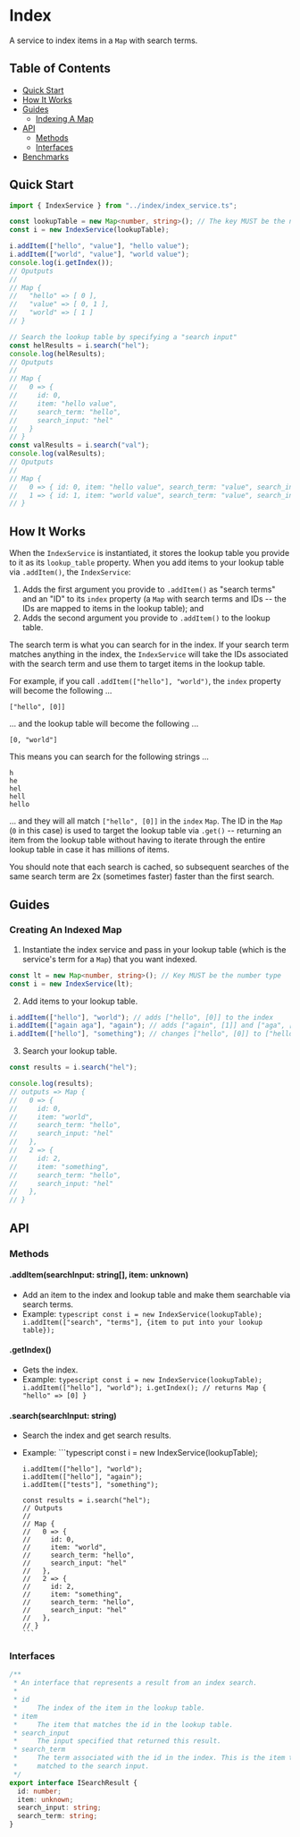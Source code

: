 # Index

A service to index items in a `Map` with search terms.

## Table of Contents

- [Quick Start](#quick-start)
- [How It Works](#how-it-works)
- [Guides](#guides)
  - [Indexing A Map](#creating-an-indexed-map)
- [API](#api)
  - [Methods](#methods)
  - [Interfaces](#interfaces)
- [Benchmarks](./benchmarks)

## Quick Start

```typescript
import { IndexService } from "../index/index_service.ts";

const lookupTable = new Map<number, string>(); // The key MUST be the number type
const i = new IndexService(lookupTable);

i.addItem(["hello", "value"], "hello value");
i.addItem(["world", "value"], "world value");
console.log(i.getIndex());
// Oputputs
//
// Map {
//   "hello" => [ 0 ],
//   "value" => [ 0, 1 ],
//   "world" => [ 1 ]
// }

// Search the lookup table by specifying a "search input"
const helResults = i.search("hel");
console.log(helResults);
// Oputputs
//
// Map {
//   0 => {
//     id: 0,
//     item: "hello value",
//     search_term: "hello",
//     search_input: "hel"
//   }
// }
const valResults = i.search("val");
console.log(valResults);
// Oputputs
//
// Map {
//   0 => { id: 0, item: "hello value", search_term: "value", search_input: "val" },
//   1 => { id: 1, item: "world value", search_term: "value", search_input: "val" }
// }
```

## How It Works

When the `IndexService` is instantiated, it stores the lookup table you provide
to it as its `lookup_table` property. When you add items to your lookup table
via `.addItem()`, the `IndexService`:

1. Adds the first argument you provide to `.addItem()` as "search terms" and an
   "ID" to its `index` property (a `Map` with search terms and IDs -- the IDs
   are mapped to items in the lookup table); and
2. Adds the second argument you provide to `.addItem()` to the lookup table.

The search term is what you can search for in the index. If your search term
matches anything in the index, the `IndexService` will take the IDs associated
with the search term and use them to target items in the lookup table.

For example, if you call `.addItem(["hello"], "world")`, the `index` property
will become the following ...

```
["hello", [0]]
```

... and the lookup table will become the following ...

```
[0, "world"]
```

This means you can search for the following strings ...

```
h
he
hel
hell
hello
```

... and they will all match `["hello", [0]]` in the `index` `Map`. The ID in the
`Map` (`0` in this case) is used to target the lookup table via `.get()` --
returning an item from the lookup table without having to iterate through the
entire lookup table in case it has millions of items.

You should note that each search is cached, so subsequent searches of the same
search term are 2x (sometimes faster) faster than the first search.

## Guides

### Creating An Indexed Map

1. Instantiate the index service and pass in your lookup table (which is the
   service's term for a `Map`) that you want indexed.

```typescript
const lt = new Map<number, string>(); // Key MUST be the number type
const i = new IndexService(lt);
```

2. Add items to your lookup table.

```typescript
i.addItem(["hello"], "world"); // adds ["hello", [0]] to the index
i.addItem(["again aga"], "again"); // adds ["again", [1]] and ["aga", [1]] to the index
i.addItem(["hello"], "something"); // changes ["hello", [0]] to ["hello", [0,2]] in the index
```

3. Search your lookup table.

```typescript
const results = i.search("hel");

console.log(results);
// outputs => Map {
//   0 => {
//     id: 0,
//     item: "world",
//     search_term: "hello",
//     search_input: "hel"
//   },
//   2 => {
//     id: 2,
//     item: "something",
//     search_term: "hello",
//     search_input: "hel"
//   },
// }
```

## API

### Methods

#### .addItem(searchInput: string[], item: unknown)

- Add an item to the index and lookup table and make them searchable via search
  terms.
- Example:
  `typescript const i = new IndexService(lookupTable); i.addItem(["search", "terms"], {item to put into your lookup table});`

#### .getIndex()

- Gets the index.
- Example:
  `typescript const i = new IndexService(lookupTable); i.addItem(["hello"], "world"); i.getIndex(); // returns Map { "hello" => [0] }`

#### .search(searchInput: string)

- Search the index and get search results.
- Example: ```typescript const i = new IndexService(lookupTable);

      i.addItem(["hello"], "world");
      i.addItem(["hello"], "again");
      i.addItem(["tests"], "something");

      const results = i.search("hel");
      // Outputs
      //
      // Map {
      //   0 => {
      //     id: 0,
      //     item: "world",
      //     search_term: "hello",
      //     search_input: "hel"
      //   },
      //   2 => {
      //     id: 2,
      //     item: "something",
      //     search_term: "hello",
      //     search_input: "hel"
      //   },
      // }
      ```

### Interfaces

```typescript
/**
 * An interface that represents a result from an index search.
 *
 * id
 *     The index of the item in the lookup table.
 * item
 *     The item that matches the id in the lookup table.
 * search_input
 *     The input specified that returned this result.
 * search_term
 *     The term associated with the id in the index. This is the item that gets
 *     matched to the search input.
 */
export interface ISearchResult {
  id: number;
  item: unknown;
  search_input: string;
  search_term: string;
}
```
